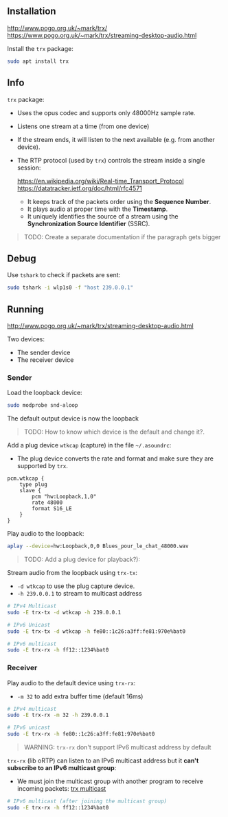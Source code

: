 ## Installation

<http://www.pogo.org.uk/~mark/trx/>
<https://www.pogo.org.uk/~mark/trx/streaming-desktop-audio.html>

Install the `trx` package:

```bash
sudo apt install trx
```

## Info

`trx` package:

- Uses the opus codec and supports only 48000Hz sample rate.
- Listens one stream at a time (from one device)
- If the stream ends, it will listen to the next available (e.g. from another device).

- The RTP protocol (used by `trx`) controls the stream inside a single session:

  <https://en.wikipedia.org/wiki/Real-time_Transport_Protocol>
  <https://datatracker.ietf.org/doc/html/rfc4571>

  - It keeps track of the packets order using the **Sequence Number**.
  - It plays audio at proper time with the **Timestamp**.
  - It uniquely identifies the source of a stream using the **Synchronization Source Identifier** (SSRC).

> TODO: Create a separate documentation if the paragraph gets bigger

## Debug

Use `tshark` to check if packets are sent:

```bash
sudo tshark -i wlp1s0 -f "host 239.0.0.1"
```

## Running

<http://www.pogo.org.uk/~mark/trx/streaming-desktop-audio.html>

Two devices:

- The sender device
- The receiver device

### Sender

Load the loopback device:

```bash
sudo modprobe snd-aloop
```

The default output device is now the loopback

> TODO: How to know which device is the default and change it?.

Add a plug device `wtkcap` (capture) in the file `~/.asoundrc`:

- The plug device converts the rate and format and make sure they are supported by `trx`.

```
pcm.wtkcap {
	type plug
	slave {
		pcm "hw:Loopback,1,0"
		rate 48000
		format S16_LE
	}
}
```

Play audio to the loopback:

```bash
aplay --device=hw:Loopback,0,0 Blues_pour_le_chat_48000.wav
```

> TODO: Add a plug device for playback?):

Stream audio from the loopback using `trx-tx`:

- `-d wtkcap` to use the plug capture device.
- `-h 239.0.0.1` to stream to multicast address

```bash
# IPv4 Multicast
sudo -E trx-tx -d wtkcap -h 239.0.0.1

# IPv6 Unicast
sudo -E trx-tx -d wtkcap -h fe80::1c26:a3ff:fe81:970e%bat0

# IPv6 multicast
sudo -E trx-rx -h ff12::1234%bat0
```

### Receiver

Play audio to the default device using `trx-rx`:

- `-m 32` to add extra buffer time (default 16ms)

```bash
# IPv4 multicast
sudo -E trx-rx -m 32 -h 239.0.0.1

# IPv6 unicast
sudo -E trx-rx -h fe80::1c26:a3ff:fe81:970e%bat0
```

> WARNING: `trx-rx` don't support IPv6 multicast address by default

`trx-rx` (lib oRTP) can listen to an IPv6 multicast address but it **can't subscribe to an IPv6 multicast group**:

- We must join the multicast group with another program to receive incoming packets: [trx multicast](./trx_multicast.md)

```bash
# IPv6 multicast (after joining the multicast group)
sudo -E trx-rx -h ff12::1234%bat0
```
